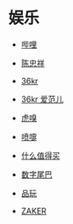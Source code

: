 # 娱乐


<div id = "首"></div>
<script src = "../js/首.js"></script>


* [哔哩](https://m.bilibili.com/)
* [陈忠祥](https://m.bilibili.com/space/238171819)


* [36kr](https://m.36kr.com/)
* [36kr 爱范儿](https://m.36kr.com/user/16637033)


* [虎嗅](https://m.huxiu.com/)
* [喷嚏](http://www.dapenti.com/blog/indexforweb.asp)
* [什么值得买](https://m.smzdm.com/)


* [数字尾巴](https://m.dgtle.com/)
* [品玩](https://www.pingwest.com/)


* [ZAKER](http://www.myzaker.com/)
